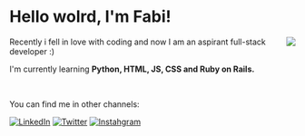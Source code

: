 #  Hello wolrd, I'm Fabi! 

<img align='right' src="https://c.tenor.com/uWHd-STTyFIAAAAM/asteroid-in-love-mari-morino.gif" widht="215">

<p>Recently i fell in love with coding and now I am an aspirant full-stack developer :) </P>

<p>I'm currently learning <b>Python, HTML, JS, CSS and Ruby on Rails.</b></p>
<br>

<p>You can find me in other channels:</p>

[![LinkedIn](https://img.shields.io/badge/linkedin-blue?style=for-the-badge&logo=linkedin&logoColor=white)](https://www.linkedin.com/in/fabiana-ramos-ab8609205/)
[![Twitter](https://img.shields.io/badge/twitter-00A2E8?style=for-the-badge&logo=twitter&logoColor=white)](https://twitter.com/bubblyly)
[![Instahgram](https://img.shields.io/badge/instagram-F10C66?style=for-the-badge&logo=instagram&logoColor=white)](https://www.instagram.com/drinkmypotion/)
